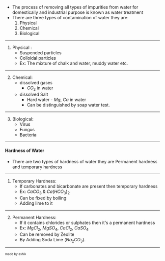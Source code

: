 - The process of removing all types of impurities from water for domestically and industrial purpose is known as water treatment
- There are three types of contamination of water they are: 
	1. Physical
	2. Chemical
	3. Biological
---
1. Physical :
	- Suspended particles
	- Colloidal particles
	- Ex: The mixture of chalk and water, muddy water etc.
---
2. Chemical: 
	- dissolved gases
		- $CO_2$ in water
	- dissolved Salt
		- Hard water - $Mg$, $Ca$ in water 
		- Can be distinguished by soap water test.
---
3. Biological:
	- Virus
	- Fungus
	- Bacteria
-----
#### Hardness of Water
- There are two types of hardness of water they are Permanent hardness and temporary hardness
---
1. Temporary Hardness:
	- If carbonates and bicarbonate are present then temporary hardness
	- Ex: $CaCO_3$ & $Ca(HCO_3)_2$ 
	- Can be fixed by boiling
	- Adding lime to it
---
2. Permanent Hardness:
	- If it contains chlorides or sulphates then it's a permanent hardness
	- Ex: $MgCl_2$, $MgSO_4$, $CaCl_2$, $CaSO_4$
	- Can be removed by Zeolite
	- By Adding Soda Lime ($Na_2CO_3$).
---
<p style= "font-size: 10px ">made by ashik</p>

